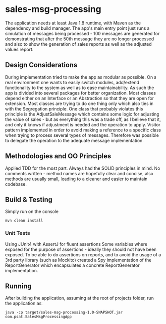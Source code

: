 # sales-msg-processing
The application needs at least Java 1.8 runtime, with Maven as the dependency and build manager.
The app's main entry point just runs a simulation of messages being processed - 100 messages are generated for demonstrating
that after the 50th message they are no longer processed and also to show the generation of sales reports as well as
the adjusted values report.

## Design Considerations
During implementation tried to make the app as modular as possible. On a real environment one 
wants to easily switch modules, add/extend functionality to the system as well as to ease maintainability.
As such the app is divided into several packages for better organization.
Most classes depend either on an Interface or an Abstraction so that they are open for extension.
Most classes are trying to do one thing only which also ties in with the Segregation principle. 
One class that probably violates this principle is the AdjustSaleMessage which contains some logic for adjusting
 the value of sales - but as everything this was a trade off, as I believe that it, and only it knows if adjustment is needed
 and the operation to apply.
Visitor pattern implemented in order to avoid making a reference to a specific class when trying to process several types of 
messages. Therefore was possible to delegate the operation to the adequate message implementation.
 
## Methodologies and OO Principles 
Applied TDD for the most part. Always had the SOLID principles in mind. No comments written - method names are hopefully
clear and concise, also methods are usually small, leading to a cleaner and easier to maintain codebase.

## Build & Testing
Simply run on the console

`mvn clean install`

### Unit Tests
Using JUnit4 with AssertJ for fluent assertions
Some variables where exposed for the purpose of assertions - ideally they should not have been exposed.
To be able to do assertions on reports, and to avoid the usage of a 3rd party library (such as Mockito) created a
Spy implementation of the ReportGenerator which encapsulates a concrete ReportGenerator implementation.

## Running
After building the application, assuming at the root of projects folder, run the application as:

`java -cp target/sales-msg-processing-1.0-SNAPSHOT.jar com.psat.SalesMsgProcessingApp`
